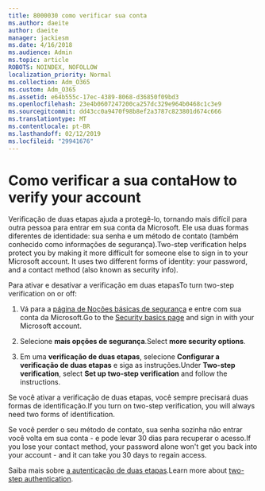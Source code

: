 ```yaml
---
title: 8000030 como verificar sua conta
ms.author: daeite
author: daeite
manager: jackiesm
ms.date: 4/16/2018
ms.audience: Admin
ms.topic: article
ROBOTS: NOINDEX, NOFOLLOW
localization_priority: Normal
ms.collection: Adm_O365
ms.custom: Adm_O365
ms.assetid: e64b555c-17ec-4389-8068-d36850f09bd3
ms.openlocfilehash: 23e4b0607247200ca257dc329e964b0468c1c3e9
ms.sourcegitcommit: dd43cc0a9470f98b8ef2a3787c823801d674c666
ms.translationtype: MT
ms.contentlocale: pt-BR
ms.lasthandoff: 02/12/2019
ms.locfileid: "29941676"
---
```

# <a name="how-to-verify-your-account"></a><span data-ttu-id="fb8da-102">Como verificar a sua conta</span><span class="sxs-lookup"><span data-stu-id="fb8da-102">How to verify your account</span></span>

<span data-ttu-id="fb8da-p101">Verificação de duas etapas ajuda a protegê-lo, tornando mais difícil para outra pessoa para entrar em sua conta da Microsoft. Ele usa duas formas diferentes de identidade: sua senha e um método de contato (também conhecido como informações de segurança).</span><span class="sxs-lookup"><span data-stu-id="fb8da-p101">Two-step verification helps protect you by making it more difficult for someone else to sign in to your Microsoft account. It uses two different forms of identity: your password, and a contact method (also known as security info).</span></span> 
  
<span data-ttu-id="fb8da-105">Para ativar e desativar a verificação em duas etapas</span><span class="sxs-lookup"><span data-stu-id="fb8da-105">To turn two-step verification on or off:</span></span>
  
1. <span data-ttu-id="fb8da-106">Vá para a [página de Noções básicas de segurança](https://go.microsoft.com/fwlink/?linkid=842325) e entre com sua conta da Microsoft.</span><span class="sxs-lookup"><span data-stu-id="fb8da-106">Go to the [Security basics page](https://go.microsoft.com/fwlink/?linkid=842325) and sign in with your Microsoft account.</span></span> 
    
2. <span data-ttu-id="fb8da-107">Selecione **mais opções de segurança**.</span><span class="sxs-lookup"><span data-stu-id="fb8da-107">Select **more security options**.</span></span> 
    
3. <span data-ttu-id="fb8da-108">Em uma **verificação de duas etapas**, selecione **Configurar a verificação de duas etapas** e siga as instruções.</span><span class="sxs-lookup"><span data-stu-id="fb8da-108">Under **Two-step verification**, select **Set up two-step verification** and follow the instructions.</span></span> 
    
<span data-ttu-id="fb8da-109">Se você ativar a verificação de duas etapas, você sempre precisará duas formas de identificação.</span><span class="sxs-lookup"><span data-stu-id="fb8da-109">If you turn on two-step verification, you will always need two forms of identification.</span></span>
  
<span data-ttu-id="fb8da-110">Se você perder o seu método de contato, sua senha sozinha não entrar você volta em sua conta - e pode levar 30 dias para recuperar o acesso.</span><span class="sxs-lookup"><span data-stu-id="fb8da-110">If you lose your contact method, your password alone won't get you back into your account - and it can take you 30 days to regain access.</span></span> 
  
<span data-ttu-id="fb8da-111">Saiba mais sobre [a autenticação de duas etapas](https://go.microsoft.com/fwlink/?linkid=872270).</span><span class="sxs-lookup"><span data-stu-id="fb8da-111">Learn more about [two-step authentication](https://go.microsoft.com/fwlink/?linkid=872270).</span></span>
  

